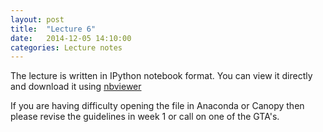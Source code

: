 ```yaml
---
layout: post
title:  "Lecture 6"
date:   2014-12-05 14:10:00
categories: Lecture notes
---
```


The lecture is written in IPython notebook format. You can view it directly
and download it using
[nbviewer](http://nbviewer.ipython.org/url/raw.githubusercontent.com/ggorman/Introduction-to-programming-for-geoscientists/master/notebook/Lecture-5-Introduction-to-programming-for-geoscientists.ipynb)

If you are having difficulty opening the file in Anaconda or Canopy then please
revise the guidelines in week 1 or call on one of the GTA's.

